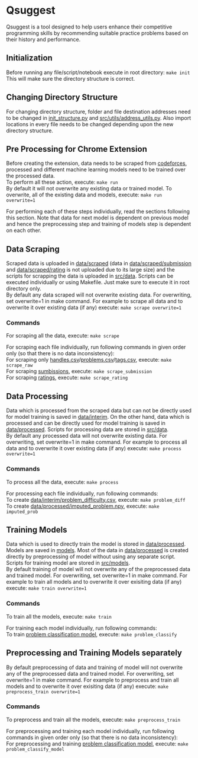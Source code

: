 # **Qsuggest**  
Qsuggest is a tool designed to help users enhance their competitive programming skills by recommending suitable practice problems based on their history and performance.  

## **Initialization**
Before running any file/script/notebook execute in root directory: `make init`  
This will make sure the directory structure is correct.

## **Changing Directory Structure**
For changing directory structure, folder and file destination addresses need to be changed in [init_structure.py](init_structure.py) and [src/utils/address_utils.py](src/utils/address_utils.py). Also import locations in every file needs to be changed depending upon the new directory structure.

## **Pre Processing for Chrome Extension**
Before creating the extension, data needs to be scraped from [codeforces](www.codeforces.com), processed and different machine learning models need to be trained over the processed data.  
To perform all these action, execute: `make run`  
By default it will not overwrite any existing data or trained model. To overwrite, all of the existing data and models, execute: `make run overwrite=1`  


For performing each of these steps individually, read the sections following this section. Note that data for next model is dependent on previous model and hence the preprocessing step and training of models step is dependent on each other.   

## **Data Scraping**  
Scraped data is uploaded in [data/scraped](data/scraped/) (data in [data/scraped/submission](data/scraped/submission/) and [data/scraped/rating](data/scraped/rating/) is not uploaded due to its large size) and the scripts for scrapping the data is uploaded in [src/data](src/data/). Scripts can be executed individually or using Makefile. Just make sure to execute it in root directory only.  
By default any data scraped will not overwrite existing data. For overwriting, set overwrite=1 in make command. For example to scrape all data and to overwrite it over existing data (if any) execute: `make scrape overwrite=1`  
### **Commands**
For scraping all the data, execute:  `make scrape`  


For scraping each file individually, run following commands in given order only (so that there is no data inconsistency):  
For scraping only [handles.csv](data/scraped/handles.csv)/[problems.csv](data/scraped/problems.csv)/[tags.csv](data/scraped/tags.csv), execute: `make scrape_raw`  
For scraping [sumbissions](data/scraped/submission), execute: `make scrape_submission`  
For scraping [ratings](data/scraped/rating), execute: `make scrape_rating`

## **Data Processing**
Data which is processed from the scraped data but can not be directly used for model training is saved in [data/interim](data/interim). On the other hand, data which is processed and can be directly used for model training is saved in [data/processed](data/processed). Scripts for processing data are stored in [src/data](src/data).  
By default any processed data will not overwrite existing data. For overwriting, set overwrite=1 in make command. For example to process all data and to overwrite it over existing data (if any) execute: `make process overwrite=1`

### **Commands**
To process all the data, execute: `make process`  


For processing each file individually, run following commands:  
To create [data/interim/problem_difficulty.csv](data/interim/problem_difficulty.csv), execute: `make problem_diff`  
To create [data/processed/imputed_problem.npy](data/processed/imputed_problem.csv), execute: `make imputed_prob`

## **Training Models**
Data which is used to directly train the model is stored in [data/processed](data/processed/). Models are saved in [models](models/). Most of the data in [data/processed](data/processed/) is created directly by preprocessing of model without using any separate script. Scripts for training model are stored in [src/models](src/models/).  
By default training of model will not overwrite any of the preprocessed data and trained model. For overwriting, set overwrite=1 in make command. For example to train all models and to overwrite it over exisiting data (if any) execute: `make train overwrite=1`

### **Commands**
To train all the models, execute: `make train`  

For training each model individually, run following commands:  
To train [problem classification model](models/problem_classify.pkl), execute: `make problem_classify`  

## **Preprocessing and Training Models separately**
By default preprocessing of data and training of model will not overwrite any of the preprocessed data and trained model. For overwriting, set overwrite=1 in make command. For example to preprocess and train all models and to overwrite it over exisiting data (if any) execute: `make preprocess_train overwrite=1`  

### **Commands**
To preprocess and train all the models, execute: `make preprocess_train`

For preprocessing and training each model individually, run following commands in given order only (so that there is no data inconsistency):  
For preprocessing and training [problem classification model](models/problem_classify.pkl), execute: `make problem_classify_model` 